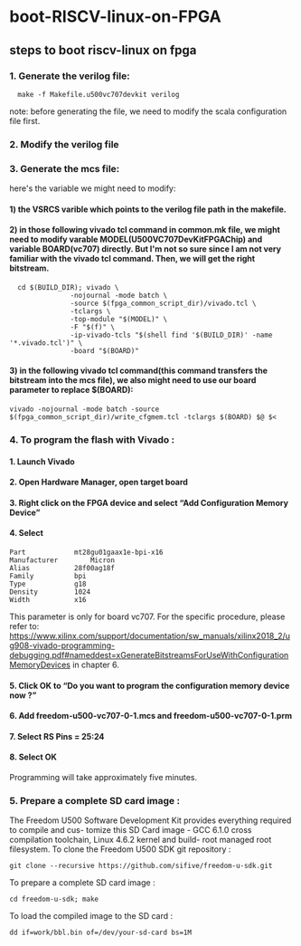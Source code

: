 # boot-RISCV-linux-on-FPGA

## steps to boot riscv-linux on fpga

### 1. Generate the verilog file:
      make -f Makefile.u500vc707devkit verilog
note: before generating the file, we need to modify the scala configuration file first.


### 2. Modify the verilog file


### 3. Generate the mcs file:
here's the variable we might need to modify:
#### 1) the VSRCS varible which points to the verilog file path in the makefile.
#### 2) in those following vivado tcl command in common.mk file, we might need to modify varable MODEL(U500VC707DevKitFPGAChip) and variable BOARD(vc707) directly. But I'm not so sure since I am not very familiar with the vivado tcl command. Then, we will get the right bitstream.
      
      cd $(BUILD_DIR); vivado \
		           -nojournal -mode batch \
		           -source $(fpga_common_script_dir)/vivado.tcl \
		           -tclargs \
		           -top-module "$(MODEL)" \
		           -F "$(f)" \
		           -ip-vivado-tcls "$(shell find '$(BUILD_DIR)' -name '*.vivado.tcl')" \
		           -board "$(BOARD)"

#### 3) in the following vivado tcl command(this command transfers the bitstream into the mcs file), we also might need to use our board parameter to replace $(BOARD):
          
	vivado -nojournal -mode batch -source $(fpga_common_script_dir)/write_cfgmem.tcl -tclargs $(BOARD) $@ $<
          
### 4. To program the flash with Vivado :
#### 1. Launch Vivado
#### 2. Open Hardware Manager, open target board
#### 3. Right click on the FPGA device and select “Add Configuration Memory Device”
#### 4. Select
	Part			mt28gu01gaax1e-bpi-x16
	Manufacturer		Micron
	Alias			28f00ag18f 
	Family			bpi
	Type			g18
	Density			1024
	Width			x16
This parameter is only for board vc707. For the specific procedure, please refer to: https://www.xilinx.com/support/documentation/sw_manuals/xilinx2018_2/ug908-vivado-programming-debugging.pdf#nameddest=xGenerateBitstreamsForUseWithConfigurationMemoryDevices
in chapter 6.

#### 5. Click OK to “Do you want to program the configuration memory device now ?”
#### 6. Add freedom-u500-vc707-0-1.mcs and freedom-u500-vc707-0-1.prm
#### 7. Select RS Pins = 25:24
#### 8. Select OK
Programming will take approximately five minutes.
### 5. Prepare a complete SD card image :
The Freedom U500 Software Development Kit provides everything required to compile and cus-
tomize this SD Card image - GCC 6.1.0 cross compilation toolchain, Linux 4.6.2 kernel and build-
root managed root filesystem.
To clone the Freedom U500 SDK git repository :

    git clone --recursive https://github.com/sifive/freedom-u-sdk.git
To prepare a complete SD card image :

    cd freedom-u-sdk; make
To load the compiled image to the SD card :

    dd if=work/bbl.bin of=/dev/your-sd-card bs=1M
